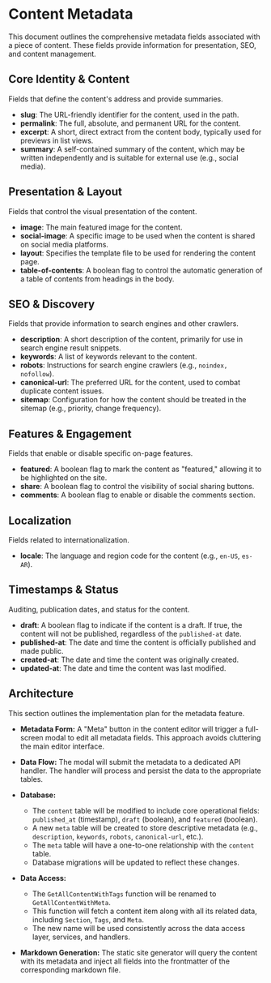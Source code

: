 # Content Metadata

This document outlines the comprehensive metadata fields associated with a piece of content. These fields provide information for presentation, SEO, and content management.

## Core Identity & Content

Fields that define the content's address and provide summaries.

- **slug**: The URL-friendly identifier for the content, used in the path.
- **permalink**: The full, absolute, and permanent URL for the content.
- **excerpt**: A short, direct extract from the content body, typically used for previews in list views.
- **summary**: A self-contained summary of the content, which may be written independently and is suitable for external use (e.g., social media).

## Presentation & Layout

Fields that control the visual presentation of the content.

- **image**: The main featured image for the content.
- **social-image**: A specific image to be used when the content is shared on social media platforms.
- **layout**: Specifies the template file to be used for rendering the content page.
- **table-of-contents**: A boolean flag to control the automatic generation of a table of contents from headings in the body.

## SEO & Discovery

Fields that provide information to search engines and other crawlers.

- **description**: A short description of the content, primarily for use in search engine result snippets.
- **keywords**: A list of keywords relevant to the content.
- **robots**: Instructions for search engine crawlers (e.g., `noindex, nofollow`).
- **canonical-url**: The preferred URL for the content, used to combat duplicate content issues.
- **sitemap**: Configuration for how the content should be treated in the sitemap (e.g., priority, change frequency).

## Features & Engagement

Fields that enable or disable specific on-page features.

- **featured**: A boolean flag to mark the content as "featured," allowing it to be highlighted on the site.
- **share**: A boolean flag to control the visibility of social sharing buttons.
- **comments**: A boolean flag to enable or disable the comments section.

## Localization

Fields related to internationalization.

- **locale**: The language and region code for the content (e.g., `en-US`, `es-AR`).

## Timestamps & Status

Auditing, publication dates, and status for the content.

- **draft**: A boolean flag to indicate if the content is a draft. If true, the content will not be published, regardless of the `published-at` date.
- **published-at**: The date and time the content is officially published and made public.
- **created-at**: The date and time the content was originally created.
- **updated-at**: The date and time the content was last modified.

## Architecture

This section outlines the implementation plan for the metadata feature.

- **Metadata Form:** A "Meta" button in the content editor will trigger a full-screen modal to edit all metadata fields. This approach avoids cluttering the main editor interface.

- **Data Flow:** The modal will submit the metadata to a dedicated API handler. The handler will process and persist the data to the appropriate tables.

- **Database:**
  - The `content` table will be modified to include core operational fields: `published_at` (timestamp), `draft` (boolean), and `featured` (boolean).
  - A new `meta` table will be created to store descriptive metadata (e.g., `description`, `keywords`, `robots`, `canonical-url`, etc.).
  - The `meta` table will have a one-to-one relationship with the `content` table.
  - Database migrations will be updated to reflect these changes.

- **Data Access:**
  - The `GetAllContentWithTags` function will be renamed to `GetAllContentWithMeta`.
  - This function will fetch a content item along with all its related data, including `Section`, `Tags`, and `Meta`.
  - The new name will be used consistently across the data access layer, services, and handlers.

- **Markdown Generation:** The static site generator will query the content with its metadata and inject all fields into the frontmatter of the corresponding markdown file.